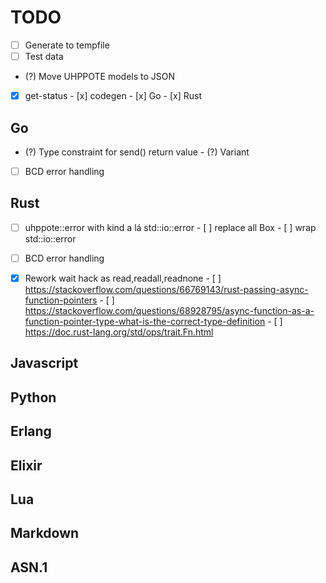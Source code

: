 # TODO

- [ ] Generate to tempfile
- [ ] Test data
- (?) Move UHPPOTE models to JSON

- [x] get-status
      - [x] codegen
      - [x] Go
      - [x] Rust

## Go
- (?) Type constraint for send() return value
      - (?) Variant
- [ ] BCD error handling

## Rust

- [ ] uhppote::error with kind a lá std::io::error
      - [ ] replace all Box<dyn Error>
      - [ ] wrap std::io::error

- [ ] BCD error handling

- [x] Rework wait hack as read,readall,readnone
      - [ ] https://stackoverflow.com/questions/66769143/rust-passing-async-function-pointers
      - [ ] https://stackoverflow.com/questions/68928795/async-function-as-a-function-pointer-type-what-is-the-correct-type-definition
      - [ ] https://doc.rust-lang.org/std/ops/trait.Fn.html


## Javascript

## Python

## Erlang

## Elixir

## Lua

## Markdown

## ASN.1

